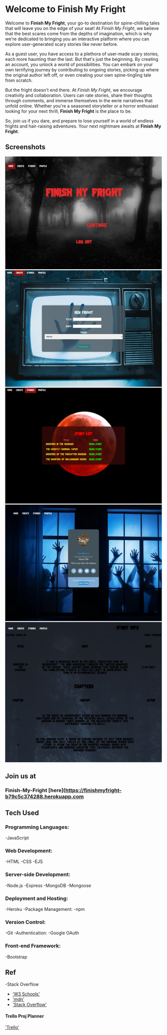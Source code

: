 # Welcome to Finish My Fright

Welcome to **Finish My Fright**, your go-to destination for spine-chilling tales that will leave you on the edge of your seat! At *Finish My Fright*, we believe that the best scares come from the depths of imagination, which is why we're dedicated to bringing you an interactive platform where you can explore user-generated scary stories like never before.

As a guest user, you have access to a plethora of user-made scary stories, each more haunting than the last. But that's just the beginning. By creating an account, you unlock a world of possibilities. You can embark on your own terrifying journey by contributing to ongoing stories, picking up where the original author left off, or even creating your own spine-tingling tale from scratch.

But the fright doesn't end there. At *Finish My Fright*, we encourage creativity and collaboration. Users can rate stories, share their thoughts through comments, and immerse themselves in the eerie narratives that unfold online. Whether you're a seasoned storyteller or a horror enthusiast looking for your next thrill, **Finish My Fright** is the place to be.

So, join us if you dare, and prepare to lose yourself in a world of endless frights and hair-raising adventures. Your next nightmare awaits at **Finish My Fright**.

## Screenshots
![Screenshot 1](public/images/homefright.png)
![Screenshot 2](public/images/createfright.png)
![Screenshot 2](public/images/storiesfright.png)
![Screenshot 2](public/images/profilepage.png)
![Screenshot 2](public/images/storypage.png)
<!-- Add more screenshots as needed -->

## Join us at 
### Finish-My-Fright [here](https://finishmyfright-b79c5c374288.herokuapp.com


## Tech Used 
### Programming Languages:
-JavaScript
### Web Development:
-HTML
-CSS
-EJS
### Server-side Development:
-Node.js
-Express
-MongoDB
-Mongoose
### Deployment and Hosting:
-Heroku
-Package Management:
-npm
### Version Control:
-Git
-Authentication:
-Google OAuth
### Front-end Framework:
-Bootstrap

## Ref
-Stack Overflow
- ['W3 Schools'](https://www.w3schools.com/graphics/default.asp)
- ['mdn'](https://developer.mozilla.org/en-US/docs/Web/API/Document_Object_Model/Introduction)
- ['Stack Overflow'](https://stackoverflow.com/questions/tagged/controller)

#### Trello Proj Planner
['Trello'](https://trello.com/b/3smybuWL/project-2)
